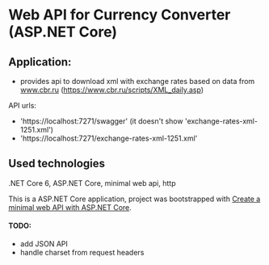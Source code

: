 # Web API for Currency Converter (ASP.NET Core)

## Application:
 - provides api to download xml with exchange rates based on data from www.cbr.ru (https://www.cbr.ru/scripts/XML_daily.asp)

API urls:
- 'https://localhost:7271/swagger' (it doesn't show 'exchange-rates-xml-1251.xml')
- 'https://localhost:7271/exchange-rates-xml-1251.xml'
 
## Used technologies
.NET Core 6, ASP.NET Core, minimal web api, http

This is a ASP.NET Core application, project was bootstrapped with [Create a minimal web API with ASP.NET Core](https://docs.microsoft.com/en-us/aspnet/core/tutorials/min-web-api?view=aspnetcore-6.0&tabs=visual-studio).

#### TODO:
- add JSON API
- handle charset from request headers
